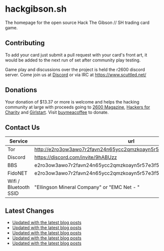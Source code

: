 # hackgibson.sh
The homepage for the open source Hack The Gibson // SH trading card game.


## Contributing

To add your card just submit a pull request with your card's front art, it would be added to the next run of set after community play testing.

Game play and discussions over the project is held the r2600 discord server. Come join us at [Discord](https://discord.com/invite/9hABUzz) or via IRC at https://www.scuttled.net/


## Donations

Your donation of $13.37 or more is welcome and helps the hacking community at large with proceeds going to [2600 Magazine](https://2600.com/), [Hackers for Charity](https://hackersforcharity.org) and [Girlstart](https://girlstart.org).  Visit [buymeacoffee](https://www.buymeacoffee.com/hackgibson.sh) to donate.


## Contact Us

Service | url
-|-
Tor | http://e2ro3ow3awo7r2favn24n65ycc2qmzkoayn5r57e3f56nvjwdcgg32ad.onion
Discord | https://discord.com/invite/9hABUzz
BBS | e2ro3ow3awo7r2favn24n65ycc2qmzkoayn5r57e3f56nvjwdcgg32ad.onion:23
FidoNET | e2ro3ow3awo7r2favn24n65ycc2qmzkoayn5r57e3f56nvjwdcgg32ad.onion:24554
Wifi / Bluetooth SSID | "Ellingson Mineral Company" or "EMC Net - <fidonet address>"

## Latest Changes
<!-- BLOG-POST-LIST:START -->
- [Updated with the latest blog posts](https://github.com/DFW2600/hackgibson.sh/commit/ca7bce015efb85cc1bebf03bd5b9c1d6c243ebb0)
- [Updated with the latest blog posts](https://github.com/DFW2600/hackgibson.sh/commit/0f98bdbf0b7728a6610fc465c2c7e4473e893924)
- [Updated with the latest blog posts](https://github.com/DFW2600/hackgibson.sh/commit/e0e3d9ef2baad0ed555f43c5a54a89fccc57fe79)
- [Updated with the latest blog posts](https://github.com/DFW2600/hackgibson.sh/commit/b636909b95d826053a43a58ba865a5ef3c6877c8)
- [Updated with the latest blog posts](https://github.com/DFW2600/hackgibson.sh/commit/591a8125f920a68983114af9acc25d59bb27459e)
<!-- BLOG-POST-LIST:END -->
